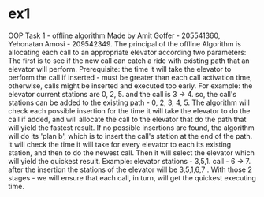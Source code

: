 # ex1
OOP Task 1 - offline algorithm
Made by Amit Goffer - 205541360, Yehonatan Amosi - 209542349.
The principal of the offline Algorithm is allocating each call to an appropriate elevator according two parameters:
The first is to see if the new call can catch a ride with existing path that an elevator will perform.
Prerequisite: the time it will take the elevator to perform the call if inserted - must be greater than each call activation time, otherwise, calls might be inserted and executed too early.
For example: the elevator current stations are 0, 2, 5. and the call is 3 -> 4. so, the call's stations can be added to the existing path - 0, 2, 3, 4, 5.
The algorithm will check each possible insertion for the time it will take the elevator to do the call if added, and will allocate the call to the elevator that do the path that will yield the fastest result.
If no possible insertions are found, the algorithm will do its 'plan b', which is to insert the call's station at the end of the path.
 it will check the time it will take for every elevator to each its existing station, and then to do the newest call.
Then it will select the elevator which will yield the quickest result.
Example: elevator stations - 3,5,1. call - 6 -> 7. after the insertion the stations of the elevator will be 3,5,1,6,7 .
With those 2 stages - we will ensure that each call, in turn, will get the quickest executing time.
